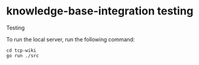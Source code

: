# knowledge-base-integration testing

Testing

To run the local server, run the following command:

```
cd tcp-wiki
go run ./src
```
